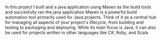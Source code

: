 In this project I built and a java application uisng Maven as the build tools and succesfully ran the java application
Maven is a powerful build automation tool primarily used for Java projects. Think of it as a central hub for managing all aspects of your project's lifecycle, from building and testing to packaging and deploying. While its main focus is Java, it can also be used for projects written in other languages like C#, Ruby, and Scala
